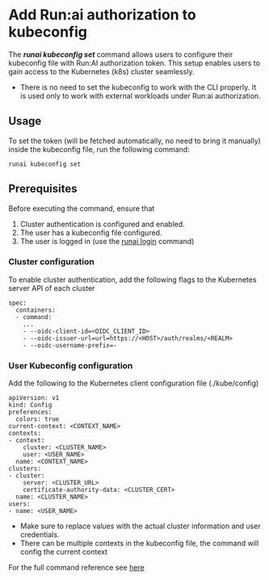 # Add Run:ai authorization to kubeconfig

The ***runai kubeconfig set*** command allows users to configure their kubeconfig file with Run:AI authorization token. This setup enables users to gain access to the Kubernetes (k8s) cluster seamlessly.

* There is no need to set the kubeconfig to work with the CLI properly. It is used only to work with external workloads under Run:ai authorization.

## Usage

To set the token (will be fetched automatically, no need to bring it manually) inside the kubeconfig file, run the following command:

```
runai kubeconfig set
```

## 

## Prerequisites

Before executing the command, ensure that

1. Cluster authentication is configured and enabled.
2. The user has a kubeconfig file configured.
3. The user is logged in (use the [runai login](http://./runai_login.md)  command)


### Cluster configuration

To enable cluster authentication, add the following flags to the Kubernetes server API of each cluster

```
spec:
  containers:
  - command:
    ...
    - --oidc-client-id=<OIDC_CLIENT_ID>
    - --oidc-issuer-url=url=https://<HOST>/auth/realms/<REALM>
    - --oidc-username-prefix=-
```

### 

### User Kubeconfig configuration

Add the following to the Kubernetes client configuration file (./kube/config)

```
apiVersion: v1
kind: Config
preferences:
  colors: true
current-context: <CONTEXT_NAME>
contexts:
- context:
    cluster: <CLUSTER_NAME>
    user: <USER_NAME>
  name: <CONTEXT_NAME>
clusters:
- cluster:
    server: <CLUSTER_URL>
    certificate-authority-data: <CLUSTER_CERT>
  name: <CLUSTER_NAME>
users:
- name: <USER_NAME>
```

* Make sure to replace values with the actual cluster information and user credentials.  
* There can be multiple contexts in the kubeconfig file, the command will config the current context

For the full command reference see [here](http://./guides/runai_kubeconfig_set.md)  
